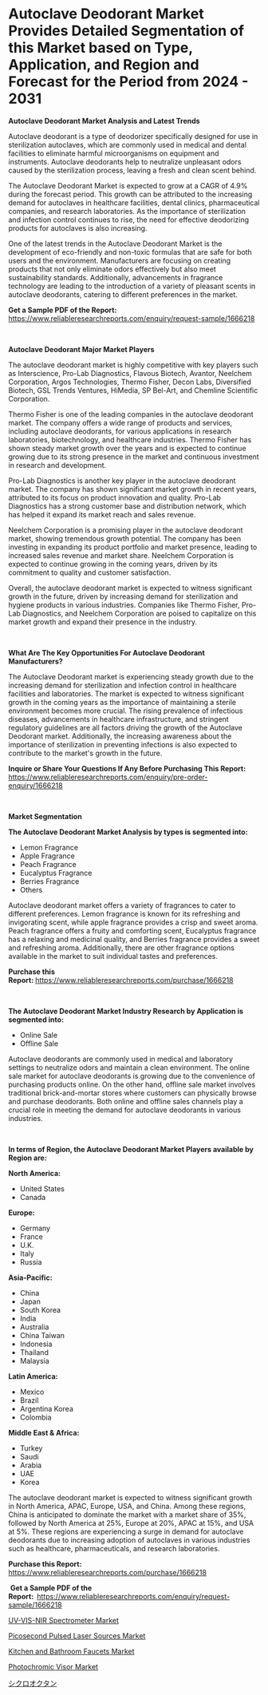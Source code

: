 <p><h1>Autoclave Deodorant Market Provides Detailed Segmentation of this Market based on Type, Application, and Region and Forecast for the Period from 2024 - 2031</h1></p><p><strong>Autoclave Deodorant Market Analysis and Latest Trends</strong></p>
<p><p>Autoclave deodorant is a type of deodorizer specifically designed for use in sterilization autoclaves, which are commonly used in medical and dental facilities to eliminate harmful microorganisms on equipment and instruments. Autoclave deodorants help to neutralize unpleasant odors caused by the sterilization process, leaving a fresh and clean scent behind.</p><p>The Autoclave Deodorant Market is expected to grow at a CAGR of 4.9% during the forecast period. This growth can be attributed to the increasing demand for autoclaves in healthcare facilities, dental clinics, pharmaceutical companies, and research laboratories. As the importance of sterilization and infection control continues to rise, the need for effective deodorizing products for autoclaves is also increasing.</p><p>One of the latest trends in the Autoclave Deodorant Market is the development of eco-friendly and non-toxic formulas that are safe for both users and the environment. Manufacturers are focusing on creating products that not only eliminate odors effectively but also meet sustainability standards. Additionally, advancements in fragrance technology are leading to the introduction of a variety of pleasant scents in autoclave deodorants, catering to different preferences in the market.</p></p>
<p><strong>Get a Sample PDF of the Report:&nbsp;</strong> <a href="https://www.reliableresearchreports.com/enquiry/request-sample/1666218">https://www.reliableresearchreports.com/enquiry/request-sample/1666218</a></p>
<p>&nbsp;</p>
<p><strong>Autoclave Deodorant Major Market Players</strong></p>
<p><p>The autoclave deodorant market is highly competitive with key players such as Interscience, Pro-Lab Diagnostics, Flavous Biotech, Avantor, Neelchem Corporation, Argos Technologies, Thermo Fisher, Decon Labs, Diversified Biotech, GSL Trends Ventures, HiMedia, SP Bel-Art, and Chemline Scientific Corporation.</p><p>Thermo Fisher is one of the leading companies in the autoclave deodorant market. The company offers a wide range of products and services, including autoclave deodorants, for various applications in research laboratories, biotechnology, and healthcare industries. Thermo Fisher has shown steady market growth over the years and is expected to continue growing due to its strong presence in the market and continuous investment in research and development.</p><p>Pro-Lab Diagnostics is another key player in the autoclave deodorant market. The company has shown significant market growth in recent years, attributed to its focus on product innovation and quality. Pro-Lab Diagnostics has a strong customer base and distribution network, which has helped it expand its market reach and sales revenue.</p><p>Neelchem Corporation is a promising player in the autoclave deodorant market, showing tremendous growth potential. The company has been investing in expanding its product portfolio and market presence, leading to increased sales revenue and market share. Neelchem Corporation is expected to continue growing in the coming years, driven by its commitment to quality and customer satisfaction.</p><p>Overall, the autoclave deodorant market is expected to witness significant growth in the future, driven by increasing demand for sterilization and hygiene products in various industries. Companies like Thermo Fisher, Pro-Lab Diagnostics, and Neelchem Corporation are poised to capitalize on this market growth and expand their presence in the industry.</p></p>
<p>&nbsp;</p>
<p><strong>What Are The Key Opportunities For Autoclave Deodorant Manufacturers?</strong></p>
<p><p>The Autoclave Deodorant market is experiencing steady growth due to the increasing demand for sterilization and infection control in healthcare facilities and laboratories. The market is expected to witness significant growth in the coming years as the importance of maintaining a sterile environment becomes more crucial. The rising prevalence of infectious diseases, advancements in healthcare infrastructure, and stringent regulatory guidelines are all factors driving the growth of the Autoclave Deodorant market. Additionally, the increasing awareness about the importance of sterilization in preventing infections is also expected to contribute to the market's growth in the future.</p></p>
<p><strong>Inquire or Share Your Questions If Any Before Purchasing This Report:</strong> <a href="https://www.reliableresearchreports.com/enquiry/pre-order-enquiry/1666218">https://www.reliableresearchreports.com/enquiry/pre-order-enquiry/1666218</a></p>
<p>&nbsp;</p>
<p><strong>Market Segmentation</strong></p>
<p><strong>The Autoclave Deodorant Market Analysis by types is segmented into:</strong></p>
<p><ul><li>Lemon Fragrance</li><li>Apple Fragrance</li><li>Peach Fragrance</li><li>Eucalyptus Fragrance</li><li>Berries Fragrance</li><li>Others</li></ul></p>
<p><p>Autoclave deodorant market offers a variety of fragrances to cater to different preferences. Lemon fragrance is known for its refreshing and invigorating scent, while apple fragrance provides a crisp and sweet aroma. Peach fragrance offers a fruity and comforting scent, Eucalyptus fragrance has a relaxing and medicinal quality, and Berries fragrance provides a sweet and refreshing aroma. Additionally, there are other fragrance options available in the market to suit individual tastes and preferences.</p></p>
<p><strong>Purchase this Report:&nbsp;</strong><a href="https://www.reliableresearchreports.com/purchase/1666218">https://www.reliableresearchreports.com/purchase/1666218</a></p>
<p>&nbsp;</p>
<p><strong>The Autoclave Deodorant Market Industry Research by Application is segmented into:</strong></p>
<p><ul><li>Online Sale</li><li>Offline Sale</li></ul></p>
<p><p>Autoclave deodorants are commonly used in medical and laboratory settings to neutralize odors and maintain a clean environment. The online sale market for autoclave deodorants is growing due to the convenience of purchasing products online. On the other hand, offline sale market involves traditional brick-and-mortar stores where customers can physically browse and purchase deodorants. Both online and offline sales channels play a crucial role in meeting the demand for autoclave deodorants in various industries.</p></p>
<p>&nbsp;</p>
<p><strong>In terms of Region, the Autoclave Deodorant Market Players available by Region are:</strong></p>
<p>
    <p> <strong> North America: </strong>
        <ul>
            <li>United States</li>
            <li>Canada</li>
        </ul>
        </p> 
    <p> <strong> Europe: </strong>
        <ul>
            <li>Germany</li>
            <li>France</li>
            <li>U.K.</li>
            <li>Italy</li>
            <li>Russia</li>
        </ul>
        </p> 
    <p> <strong> Asia-Pacific: </strong>
        <ul>
            <li>China</li>
            <li>Japan</li>
            <li>South Korea</li>
            <li>India</li>
            <li>Australia</li>
            <li>China Taiwan</li>
            <li>Indonesia</li>
            <li>Thailand</li>
            <li>Malaysia</li>
        </ul>
        </p> 
    <p> <strong> Latin America: </strong>
        <ul>
            <li>Mexico</li>
            <li>Brazil</li>
            <li>Argentina Korea</li>
            <li>Colombia</li>
        </ul>
        </p> 
    <p> <strong> Middle East & Africa: </strong>
        <ul>
            <li>Turkey</li>
            <li>Saudi</li>
            <li>Arabia</li>
            <li>UAE</li>
            <li>Korea</li>
        </ul>
    </p>
    </p>
<p><p>The autoclave deodorant market is expected to witness significant growth in North America, APAC, Europe, USA, and China. Among these regions, China is anticipated to dominate the market with a market share of 35%, followed by North America at 25%, Europe at 20%, APAC at 15%, and USA at 5%. These regions are experiencing a surge in demand for autoclave deodorants due to increasing adoption of autoclaves in various industries such as healthcare, pharmaceuticals, and research laboratories.</p></p>
<p><strong>Purchase this Report: </strong><a href="https://www.reliableresearchreports.com/purchase/1666218">https://www.reliableresearchreports.com/purchase/1666218</a></p>
<p>&nbsp;<strong>Get a Sample PDF of the Report:&nbsp;&nbsp;</strong><a href="https://www.reliableresearchreports.com/enquiry/request-sample/1666218">https://www.reliableresearchreports.com/enquiry/request-sample/1666218</a></p>
<p><strong></strong></p>
<p><p><a href="https://issuu.com/reportprime-2/docs/uv-vis-nir-spectrometer-market-size-2030.pptx">UV-VIS-NIR Spectrometer Market</a></p><p><a href="https://issuu.com/reportprime-2/docs/picosecond-pulsed-laser-sources-market-size-2030.p">Picosecond Pulsed Laser Sources Market</a></p><p><a href="https://github.com/biheemgalvinlouises6hokrh3h/Market-Research-Report-List-1/blob/main/kitchen-and-bathroom-faucets-market.md">Kitchen and Bathroom Faucets Market</a></p><p><a href="https://github.com/guneycigdem35/Market-Research-Report-List-2/blob/main/photochromic-visor-market.md">Photochromic Visor Market</a></p><p><a href="https://github.com/ihabdkwlxs948/Market-Research-Report-List-1/blob/main/78382133614.md">シクロオクタン</a></p></p>